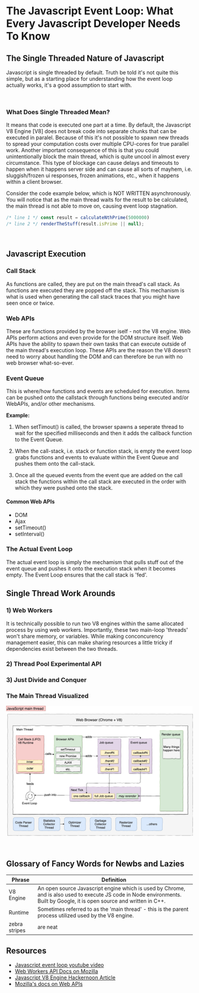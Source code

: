 # The Javascript Event Loop: What Every Javascript Developer Needs To Know

## The Single Threaded Nature of Javascript

Javascript is single threaded by default. Truth be told it's not quite this simple, but as a starting place for understanding how the event loop actually works, it's a good assumption to start with.

&nbsp;

### What Does Single Threaded Mean?

It means that code is executed one part at a time. By default, the Javascript V8 Engine [V8] does not break code into separate chunks that can be executed in paralel. Because of this it's not possible to spawn new threads to spread your computation costs over multiple CPU-cores for true parallel work. Another important consequence of this is that you could unintentionally block the main thread, which is quite uncool in almost every circumstance. This type of blockage can cause delays and timeouts to happen when it happens server side and can cause all sorts of mayhem, i.e. sluggish/frozen ui responses, frozen animations, etc., when it happens within a client browser.

Consider the code example below, which is NOT WRITTEN asynchronously. You will notice that as the main thread waits for the result to be calculated, the main thread is not able to move on, causing event loop stagnation.

```js
/* line 1 */ const result = calculateNthPrime(5000000)
/* line 2 */ renderTheStuff(result.isPrime || null);
```

&nbsp;

## Javascript Execution

### Call Stack 

As functions are called, they are put on the main thread's call stack. As functions are executed they are popped off the stack. This mechanism is what is used when generating the call stack traces that you might have seen once or twice.

### Web APIs 

These are functions provided by the browser iself - not the V8 engine. Web APIs perform actions and even provide for the DOM structure itself. Web APIs have the ability to spawn their own tasks that can execute outside of the main thread's execution loop. These APIs are the reason the V8 doesn't need to worry about handling the DOM and can therefore be run with no web browser what-so-ever.

### Event Queue

This is where/how functions and events are scheduled for execution. Items can be pushed onto the callstack through functions being executed and/or WebAPIs, and/or other mechanisms.

**Example:**

1. When setTimout() is called, the browser spawns a seperate thread to wait for the specified milliseconds and then it adds the callback function to the Event Queue.

2. When the call-stack, i.e. stack or function stack, is empty the event loop grabs functions and events to evaluate within the Event Queue and pushes them onto the call-stack.

3. Once all the queued events from the event que are added on the call stack the functions within the call stack are executed in the order with which they were pushed onto the stack.

#### Common Web APIs

- DOM
- Ajax
- setTimeout()
- setInterval()

### The Actual Event Loop

The actual event loop is simply the mechamism that pulls stuff out of the event queue and pushes it onto the execution stack when it becomes empty. The Event Loop ensures that the call stack is 'fed'.


## Single Thread Work Arounds

### 1) Web Workers

It is technically possible to run two V8 engines within the same allocated process by using web workers. Importantly, these two main-loop 'threads' won't share memory, or variables. While making conconcurency management easier, this can make sharing resources a little tricky if dependencies exist between the two threads. 

### 2) Thread Pool Experimental API

### 3) Just Divide and Conquer

### The Main Thread Visualized

![image](resources/javascriptMainThread.jpeg)

&nbsp;

## Glossary of Fancy Words for Newbs and Lazies

| Phrase | Definition |
| -------|------------|
| V8 Engine |  An open source Javascript engine which is used by Chrome, and is also used to execute JS code in Node environments. Built by Google, it is open source and written in C++. |
| Runtime | Sometimes referred to as the 'main thread' - this is the parent process utilized used by the V8 engine.|
| zebra stripes | are neat      |


## Resources
- [Javascript event loop youtube video](https://www.youtube.com/watch?v=XzXIMZMN9k4)
- [Web Workers API Docs on Mozilla](https://developer.mozilla.org/en-US/docs/Web/API/Web_Workers_API)
- [Javascript V8 Engine Hackernoon Article](https://hackernoon.com/javascript-v8-engine-explained-3f940148d4ef)
- [Mozilla's docs on Web APIs](https://developer.mozilla.org/en-US/docs/Web/API)